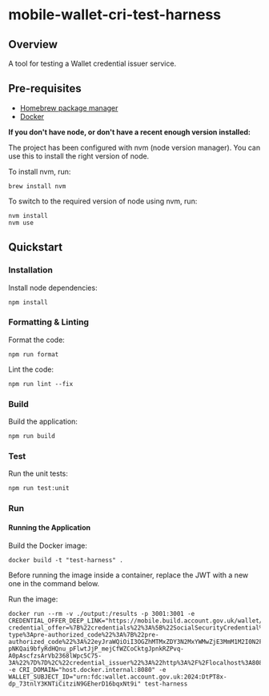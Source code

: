 # mobile-wallet-cri-test-harness

## Overview
A tool for testing a Wallet credential issuer service.

## Pre-requisites
- [Homebrew package manager](https://brew.sh)
- [Docker](https://docs.docker.com/get-docker/)

**If you don't have node, or don't have a recent enough version installed:**

The project has been configured with nvm (node version manager). You can use this to install the right version of node.

To install nvm, run:
```
brew install nvm
```

To switch to the required version of node using nvm, run:
```
nvm install
nvm use
```

## Quickstart
### Installation
Install node dependencies:
```
npm install
```

### Formatting & Linting
Format the code:
```
npm run format
```

Lint the code:
```
npm run lint --fix
```

### Build
Build the application:
```
npm run build
```

### Test
Run the unit tests:
```
npm run test:unit
```

### Run
#### Running the Application
Build the Docker image:
```
docker build -t "test-harness" .  
```

Before running the image inside a container, replace the JWT with a new one in the command below.

Run the image:
```
docker run --rm -v ./output:/results -p 3001:3001 -e CREDENTIAL_OFFER_DEEP_LINK="https://mobile.build.account.gov.uk/wallet/add?credential_offer=%7B%22credentials%22%3A%5B%22SocialSecurityCredential%22%5D%2C%22grants%22%3A%7B%22urn%3Aietf%3Aparams%3Aoauth%3Agrant-type%3Apre-authorized_code%22%3A%7B%22pre-authorized_code%22%3A%22eyJraWQiOiI3OGZhMTMxZDY3N2MxYWMwZjE3MmM1M2I0N2FjMTY5YTk1YWQwZDkyYzM4YmQ3OTRhNzBkYTU5MDMyMDU4Mjc0IiwidHlwIjoiSldUIiwiYWxnIjoiRVMyNTYifQ.eyJhdWQiOiJ1cm46ZmRjOmdvdjp1azp3YWxsZXQiLCJjbGllbnRJZCI6IkVYQU1QTEVfQ1JJIiwiaXNzIjoidXJuOmZkYzpnb3Y6dWs6ZXhhbXBsZS1jcmVkZW50aWFsLWlzc3VlciIsImNyZWRlbnRpYWxfaWRlbnRpZmllcnMiOlsiYjYyMGM5N2QtZmMxNi00MjZhLTliZGMtODU5ZTVmNWQxY2RjIl0sImV4cCI6MTcyMTkzMDU0MiwiaWF0IjoxNzIxOTMwMjQyfQ.ewOWc0OG-pNKQai9bfyRdHQnu_pFlwtJjP_mejCfWZCoCktgJpnkRZPvq-A0pAscfzsArVb2368lWpc5C75-3A%22%7D%7D%2C%22credential_issuer%22%3A%22http%3A%2F%2Flocalhost%3A8080%22%2C%22credentialIssuer%22%3A%22http%3A%2F%2Flocalhost%3A8080%22%7D" -e CRI_DOMAIN="host.docker.internal:8080" -e WALLET_SUBJECT_ID="urn:fdc:wallet.account.gov.uk:2024:DtPT8x-dp_73tnlY3KNTiCitziN9GEherD16bqxNt9i" test-harness
```
